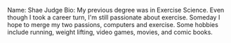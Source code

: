 Name: Shae Judge
Bio: My previous degree was in Exercise Science.
Even though I took a career turn, I'm still passionate about exercise.
Someday I hope to merge my two passions, computers and exercise.
Some hobbies include running, weight lifting, video games, movies, and comic books.
